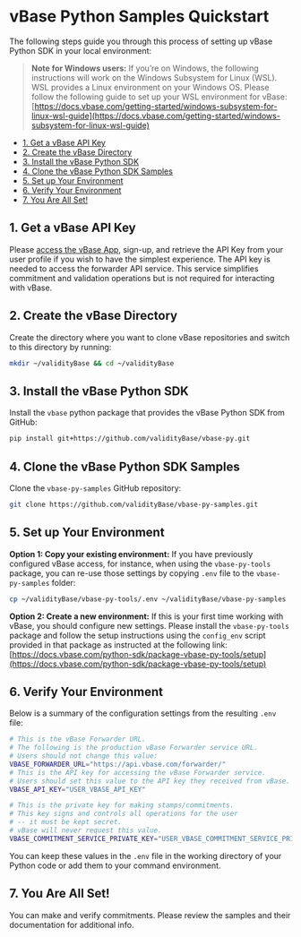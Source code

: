 <!-- omit in toc -->

# vBase Python Samples Quickstart

The following steps guide you through this process of setting up vBase Python SDK in your local environment:

<!-- omit in toc -->
> **Note for Windows users:**
> If you’re on Windows, the following instructions will work on the Windows Subsystem for Linux (WSL). WSL provides a Linux environment on your Windows OS. Please follow the following guide to set up your WSL environment for vBase: [https://docs.vbase.com/getting-started/windows-subsystem-for-linux-wsl-guide](https://docs.vbase.com/getting-started/windows-subsystem-for-linux-wsl-guide)
- [1. Get a vBase API Key](#get-key)
- [2. Create the vBase Directory](#2-create-the-vbase-directory)
- [3. Install the vBase Python SDK](#3-install-the-vbase-python-sdk)
- [4. Clone the vBase Python SDK Samples](#4-clone-the-vbase-python-sdk-samples)
- [5. Set up Your Environment](#5-set-up-your-environment)
- [6. Verify Your Environment](#6-verify-your-environment)
- [7. You Are All Set!](#all-set)

<a name="get-key"></a>
## 1. Get a vBase API Key


Please [access the vBase App](https://app.vbase.com), sign-up, and retrieve the API Key from your user profile if you wish to have the simplest experience. The API key is needed to access the forwarder API service. This service simplifies commitment and validation operations but is not required for interacting with vBase.


## 2. Create the vBase Directory


Create the directory where you want to clone vBase repositories and switch to this directory by running:
```bash
mkdir ~/validityBase && cd ~/validityBase
```


## 3. Install the vBase Python SDK


Install the `vbase` python package that provides the vBase Python SDK from GitHub:
```bash
pip install git+https://github.com/validityBase/vbase-py.git
```


## 4. Clone the vBase Python SDK Samples


Clone the `vbase-py-samples` GitHub repository:
```bash
git clone https://github.com/validityBase/vbase-py-samples.git
```


## 5. Set up Your Environment

   **Option 1: Copy your existing environment:** If you have previously configured vBase access, for instance, when using the `vbase-py-tools` package, you can re-use those settings by copying `.env` file to the `vbase-py-samples` folder:
   ```bash
   cp ~/validityBase/vbase-py-tools/.env ~/validityBase/vbase-py-samples
   ```
   
**Option 2: Create a new environment:**
   If this is your first time working with vBase, you should configure new settings.
   Please install the `vbase-py-tools` package and follow the setup instructions using the `config_env` script provided in that package as instructed at the following link: [https://docs.vbase.com/python-sdk/package-vbase-py-tools/setup](https://docs.vbase.com/python-sdk/package-vbase-py-tools/setup)

## 6. Verify Your Environment


Below is a summary of the configuration settings from the resulting `.env` file:

```bash
# This is the vBase Forwarder URL.
# The following is the production vBase Forwarder service URL.
# Users should not change this value:
VBASE_FORWARDER_URL="https://api.vbase.com/forwarder/"
# This is the API key for accessing the vBase Forwarder service.
# Users should set this value to the API key they received from vBase.
VBASE_API_KEY="USER_VBASE_API_KEY"

# This is the private key for making stamps/commitments.
# This key signs and controls all operations for the user
# -- it must be kept secret.
# vBase will never request this value.
VBASE_COMMITMENT_SERVICE_PRIVATE_KEY="USER_VBASE_COMMITMENT_SERVICE_PRIVATE_KEY"
```
You can keep these values in the `.env` file in the working directory of your Python code or add them to your command environment.

<a name="all-set"></a>
## 7. You Are All Set!

You can make and verify commitments. Please review the samples and their documentation for additional info.
